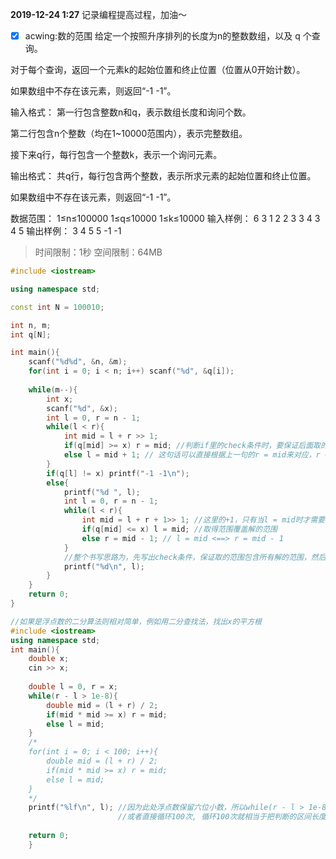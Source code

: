 **2019-12-24 1:27**
记录编程提高过程，加油～
- [x] acwing:数的范围
给定一个按照升序排列的长度为n的整数数组，以及 q 个查询。

对于每个查询，返回一个元素k的起始位置和终止位置（位置从0开始计数）。

如果数组中不存在该元素，则返回“-1 -1”。

输入格式：
第一行包含整数n和q，表示数组长度和询问个数。

第二行包含n个整数（均在1~10000范围内），表示完整数组。

接下来q行，每行包含一个整数k，表示一个询问元素。

输出格式：
共q行，每行包含两个整数，表示所求元素的起始位置和终止位置。

如果数组中不存在该元素，则返回“-1 -1”。

数据范围：
1≤n≤100000
1≤q≤10000
1≤k≤10000
输入样例：
6 3
1 2 2 3 3 4
3
4
5
输出样例：
3 4
5 5
-1 -1
> 时间限制：1秒  空间限制：64MB

```cpp
#include <iostream>

using namespace std;

const int N = 100010;

int n, m;
int q[N];

int main(){
    scanf("%d%d", &n, &m);
    for(int i = 0; i < n; i++) scanf("%d", &q[i]);
    
    while(m--){
        int x;
        scanf("%d", &x);
        int l = 0, r = n - 1;
        while(l < r){
            int mid = l + r >> 1;
            if(q[mid] >= x) r = mid; //判断if里的check条件时，要保证后面取的范围，包括解的范围
            else l = mid + 1; // 这句话可以直接根据上一句的r = mid来对应，r = mid <==> l = mid + 1
        }
        if(q[l] != x) printf("-1 -1\n");
        else{
            printf("%d ", l);
            int l = 0, r = n - 1;
            while(l < r){
                int mid = l + r + 1>> 1; //这里的+1，只有当l = mid时才需要
                if(q[mid] <= x) l = mid; //取得范围覆盖解的范围
                else r = mid - 1; // l = mid <==> r = mid - 1
            }
            //整个书写思路为，先写出check条件，保证取的范围包含所有解的范围，然后根据对应关系，写下一句，最后是否有l = mid，确定+1 or not
            printf("%d\n", l);
        }
    }
    return 0;
}
```
```cpp
//如果是浮点数的二分算法则相对简单，例如用二分查找法，找出x的平方根
#include <iostream>
using namespace std;
int main(){
    double x;
    cin >> x;
    
    double l = 0, r = x;
    while(r - l > 1e-8){
        double mid = (l + r) / 2;
        if(mid * mid >= x) r = mid;
        else l = mid;
    }
    /*
    for(int i = 0; i < 100; i++){
        double mid = (l + r) / 2;
        if(mid * mid >= x) r = mid;
        else l = mid;
    }
    */
    printf("%lf\n", l); //因为此处浮点数保留六位小数，所以while(r - l > 1e-8)判断条件为负(6 + 2)位，这是经验取值，
                        //或者直接循环100次, 循环100次就相当于把判断的区间长度除以2^100次
    
    return 0;
    }
```
